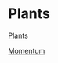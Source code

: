 # Plants
[Plants](https://natusik6.github.io/Plants/plants)

[Momentum](https://natusik6.github.io/Plants/momentum)
